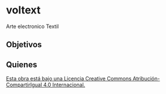 # voltext
Arte electronico Textil

## Objetivos

## Quienes


[Esta obra está bajo una Licencia Creative Commons Atribución-CompartirIgual 4.0 Internacional.](https://creativecommons.org/licenses/by-sa/4.0/)
